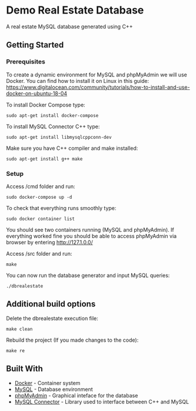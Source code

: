 # Demo Real Estate Database 
A real estate MySQL database generated using C++

## Getting Started

### Prerequisites
To create a dynamic environment for MySQL and phpMyAdmin we will use Docker. You can find how to install it on Linux in this guide: https://www.digitalocean.com/community/tutorials/how-to-install-and-use-docker-on-ubuntu-18-04

To install Docker Compose type:
```
sudo apt-get install docker-compose
```

To install MySQL Connector C++ type:
```
sudo apt-get install libmysqlcppconn-dev
```

Make sure you have C++ compiler and make installed:
```
sudo apt-get install g++ make
```


### Setup
Access /cmd folder and run:
```
sudo docker-compose up -d
```

To check that everything runs smoothly type:
```
sudo docker container list
```

You should see two containers running (MySQL and phpMyAdmin). If everything worked fine you should be able to access phpMyAdmin via browser by entering http://127.1.0.0/

Access /src folder and run:
```
make
```

You can now run the database generator and input MySQL queries:
```
./dbrealestate
```

## Additional build options
Delete the dbrealestate execution file:
```
make clean
```
Rebuild the project (If you made changes to the code):
```
make re
```

## Built With
* [Docker](https://docs.docker.com/get-started/) - Container system
* [MySQL](https://dev.mysql.com/doc/) - Database environment
* [phpMyAdmin](https://docs.phpmyadmin.net/en/latest/) - Graphical inteface for the database
* [MySQL Connector](https://dev.mysql.com/doc/connector-cpp/8.0/en/) - Library used to interface between C++ and MySQL
